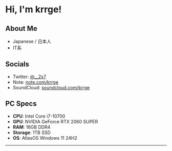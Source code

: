 # Hi, I'm krrge!

## About Me
- Japanese / 日本人
- IT系

## Socials
- Twitter: [@__2x7](https://x.com/__2x7)
- Note: [note.com/krrge](https://note.com/krrge)
- SoundCloud: [soundcloud.com/krrge](https://soundcloud.com/krrge)

## PC Specs

- **CPU**: Intel Core i7-10700  
- **GPU**: NVIDIA GeForce RTX 2060 SUPER  
- **RAM**: 16GB DDR4  
- **Storage**: 1TB SSD  
- **OS**: AtlasOS Windows 11 24H2

---

